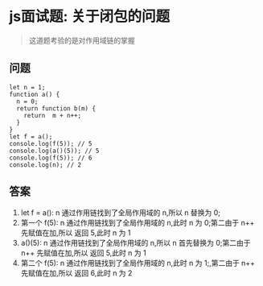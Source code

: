 
# js面试题: 关于闭包的问题
> 这道题考验的是对作用域链的掌握

## 问题

```
let n = 1;
function a() {
  n = 0;
  return function b(m) {
    return  m + n++;
  }
}
let f = a();
console.log(f(5)); // 5
console.log(a()(5)); // 5
console.log(f(5)); // 6
console.log(n); // 2
```

## 答案
1. let f = a(): n 通过作用链找到了全局作用域的 n,所以 n 替换为 0;
2. 第一个 f(5): n 通过作用链找到了全局作用域的 n,此时 n 为 0;第二由于 n++ 先赋值在加,所以 返回 5,此时 n 为 1
3. a()(5): n 通过作用链找到了全局作用域的 n,所以 n 首先替换为 0;第二由于 n++ 先赋值在加,所以 返回 5,此时 n 为 1
4. 第二个 f(5): n 通过作用链找到了全局作用域的 n,此时 n 为 1;,第二由于 n++ 先赋值在加,所以 返回 6,此时 n 为 2 